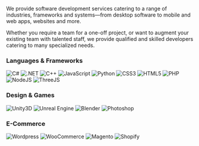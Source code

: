 We provide software development services catering to a range of industries,
frameworks and systems&mdash;from desktop software to mobile and web apps,
websites and more.

Whether you require a team for a one-off project, or want to augment your
existing team with talented staff, we provide qualified and skilled developers
catering to many specialized needs.

### Languages & Frameworks

<img class="icon" title="C#" alt="C#" src="https://cdn.jsdelivr.net/gh/devicons/devicon/icons/csharp/csharp-original.svg" />
<img class="icon" title=".NET" src="https://cdn.jsdelivr.net/gh/devicons/devicon/icons/dot-net/dot-net-original-wordmark.svg" />
<img class="icon" title="C++" src="https://cdn.jsdelivr.net/gh/devicons/devicon/icons/cplusplus/cplusplus-original.svg" />
<img class="icon" title="JavaScript" src="https://cdn.jsdelivr.net/gh/devicons/devicon/icons/javascript/javascript-original.svg" />
<img class="icon" title="Python" src="https://cdn.jsdelivr.net/gh/devicons/devicon/icons/python/python-original-wordmark.svg" />
<img class="icon" title="CSS3" src="https://cdn.jsdelivr.net/gh/devicons/devicon/icons/css3/css3-original.svg" />
<img class="icon" title="HTML5" src="https://cdn.jsdelivr.net/gh/devicons/devicon/icons/html5/html5-original.svg" />
<img class="icon" title="PHP" src="https://cdn.jsdelivr.net/gh/devicons/devicon/icons/php/php-original.svg" />
<img class="icon" title="NodeJS" src="https://cdn.jsdelivr.net/gh/devicons/devicon/icons/nodejs/nodejs-original-wordmark.svg" />
<img class="icon" title="ThreeJS" src="https://cdn.jsdelivr.net/gh/devicons/devicon/icons/threejs/threejs-original.svg" />

### Design & Games
<img class="icon" title="Unity3D" src="https://cdn.jsdelivr.net/gh/devicons/devicon/icons/unity/unity-original-wordmark.svg" />
<img class="icon" title="Unreal Engine" src="https://cdn.iconscout.com/icon/free/png-256/unreal-engine-2749375-2284765.png" />
<img class="icon" title="Blender" src="https://findicons.com/files/icons/1007/crystal_like/256/blender.png" />
<img class="icon" title="Photoshop" src="https://cdn.jsdelivr.net/gh/devicons/devicon/icons/photoshop/photoshop-plain.svg" />

### E-Commerce
<img class="icon" title="Wordpress" src="https://cdn.jsdelivr.net/gh/devicons/devicon/icons/wordpress/wordpress-original.svg" />
<img class="icon" title="WooCommerce" src="https://cdn.jsdelivr.net/gh/devicons/devicon/icons/woocommerce/woocommerce-original.svg" />
<img class="icon" title="Magento" src="https://cdn.jsdelivr.net/gh/devicons/devicon/icons/magento/magento-original.svg" />
<img class="icon" title="Shopify" src="https://cdn.iconscout.com/icon/free/png-256/shopify-226579.png" />